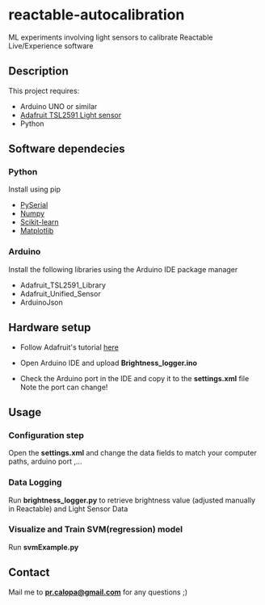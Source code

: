 # reactable-autocalibration
ML experiments involving light sensors to calibrate Reactable Live/Experience software

## Description

This project requires:
* Arduino UNO or similar
* [Adafruit TSL2591 Light sensor](https://www.adafruit.com/product/1980)
* Python

## Software dependecies

### Python
Install using pip
* [PySerial](https://pypi.python.org/pypi/pyserial)
* [Numpy](https://pypi.python.org/pypi/numpy)
* [Scikit-learn](https://pypi.python.org/pypi/scikit-learn/0.19.0)
* [Matplotlib](https://pypi.python.org/pypi/matplotlib)

### Arduino
Install the following libraries using the Arduino IDE package manager

* Adafruit_TSL2591_Library
* Adafruit_Unified_Sensor
* ArduinoJson

## Hardware setup

* Follow Adafruit's tutorial [here](https://learn.adafruit.com/adafruit-tsl2591)

* Open Arduino IDE and upload **Brightness_logger.ino**
* Check the Arduino port in the IDE and copy it to the **settings.xml** file
<br>Note the port can change!

## Usage
### Configuration step
Open the **settings.xml** and change the data fields to match your computer paths, arduino port ,...
### Data Logging
Run **brightness_logger.py** to retrieve brightness value (adjusted manually in Reactable) and Light Sensor Data
### Visualize and Train SVM(regression) model
Run **svmExample.py**


## Contact
Mail me to **pr.calopa@gmail.com** for any questions ;)
